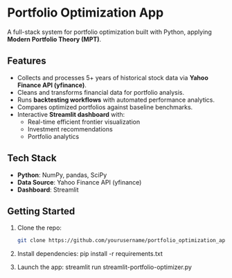 # Portfolio Optimization App

A full-stack system for portfolio optimization built with Python, applying **Modern Portfolio Theory (MPT)**.

## Features

- Collects and processes 5+ years of historical stock data via **Yahoo Finance API (yfinance)**.
- Cleans and transforms financial data for portfolio analysis.
- Runs **backtesting workflows** with automated performance analytics.
- Compares optimized portfolios against baseline benchmarks.
- Interactive **Streamlit dashboard** with:
  - Real-time efficient frontier visualization
  - Investment recommendations
  - Portfolio analytics

## Tech Stack

- **Python**: NumPy, pandas, SciPy
- **Data Source**: Yahoo Finance API (yfinance)
- **Dashboard**: Streamlit

## Getting Started

1. Clone the repo:

   ```bash
   git clone https://github.com/yourusername/portfolio_optimization_app.git

   ```

2. Install dependencies:
   pip install -r requirements.txt

3. Launch the app:
   streamlit run streamlit-portfolio-optimizer.py

